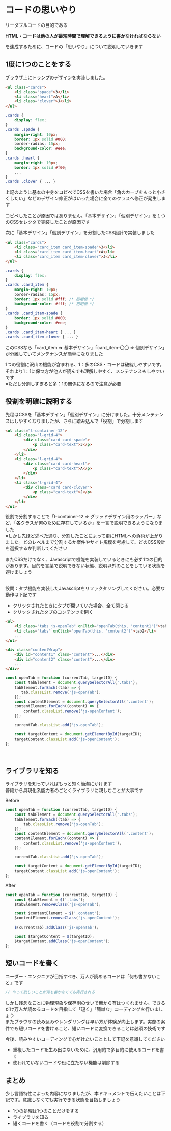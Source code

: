 # コードの思いやり
リーダブルコードの目的である

**HTML・コードは他の人が最短時間で理解できるように書かなければならない**

を達成するために、コードの「思いやり」について説明していきます

## 1度に1つのことをする

ブラウザ上にトランプのデザインを実装しました。

```HTML
<ul class="cards">
    <li class="spade">3</li>
    <li class="heart">A</li>
    <li class="clover">J</li>
</ul>
```

```CSS
.cards {
    display: flex;
}
.cards .spade {
    margin-right: 10px;
    border: 1px solid #000;
    border-radias: 15px;
    background-color: #eee;
}
.cards .heart {
    margin-right: 10px;
    border: 1px solid #f00;
    ...
}
.cards .clover { ... }
```

上記のように基本の中身をコピペでCSSを書いた場合「角のカーブをもっと小さくしたい」などのデザイン修正がはいった場合に全てのクラスへ修正が発生します

コピペしたことが原因ではありません。「基本デザイン」「個別デザイン」を１つのCSSセレクタで実装したことが原因です

次に「基本デザイン」「個別デザイン」を分割したCSS設計で実装しました

```HTML
<ul class="cards">
    <li class="card_item card_item-spade">3</li>
    <li class="card_item card_item-heart">A</li>
    <li class="card_item card_item-clover">J</li>
</ul>
```

```CSS
.cards {
    display: flex;
}
.cards .card_item {
    margin-right: 10px;
    border-radias: 15px;
    border: 1px solid #fff; /* 初期値 */
    background-color: #fff; /* 初期値 */
}
.cards .card_item-spade {
    border: 1px solid #000;
    background-color: #eee;
}
.cards .card_item-heart { ... }
.cards .card_item-clover { ... }
```

このCSSなら「card_item => 基本デザイン」「card_item-〇〇 => 個別デザイン」が分離していてメンテナンスが簡単になりました

1つの役割に沢山の機能が含まれる、1：多のCSS・コードは破綻しやすいです。それより1：1に保つ方が他人が読んでも理解しやすく、メンテナンスもしやすいです<br>
※ただし分割しすぎると多：1の関係になるので注意が必要

## 役割を明確に説明する

先程はCSSを「基本デザイン」「個別デザイン」に分けました。十分メンテナンスはしやすくなりましたが、さらに踏み込んで「役割」で分割します

```HTML
<ul class="l-container-12">
    <li class="l-grid-4">
        <div class="card card-spade">
            <p class="card-text">3</p>
        </div>
    </li>
    <li class="l-grid-4">
        <div class="card card-heart">
            <p class="card-text">A</p>
        </div>
    </li>
    <li class="l-grid-4">
        <div class="card card-clover">
            <p class="card-text">J</p>
        </div>
    </li>
</ul>
```

役割で分割することで「l-container-12 => グリッドデザイン用のラッパー」など、「各クラスが何のために存在しているか」を一言で説明できるようになりました<br>
※しかし先ほど述べた通り、分割したことによって更にHTMLへの負荷が上がりました。どのレベルまで分割するか案件やサイト規模を考慮して、どのCSS設計を選択するか判断してください

またCSSだけでなく、Javascriptで機能を実装しているときにも必ず1つの目的があります。目的を言葉で説明できない状態、説明以外のことをしている状態を避けましょう

<br>
設問：タブ機能を実装したJavascriptをリファクタリングしてください。必要な動作は下記です

- クリックされたときにタブが開いていた場合、全て閉じる
- クリックされたタブのコンテンツを開く

```HTML
<ul>
    <li class="tabs js-openTab" onClick="openTab(this, 'content1')">tab1</li>
    <li class="tabs" onClick="openTab(this, 'content2')">tab2</li>
    ...
</ul>

<div class="contentWrap">
    <div id="content1" class="content">...</div>
    <div id="content2" class="content">...</div>
    ...
</div>
```

```Javascript
const openTab = function (currentTab, targetID) {
    const tabElement = document.querySelectorAll('.tabs');
    tabElement.forEach((tab) => {
       tab.classList.remove('js-openTab');
    });
    const contentElement = document.querySelectorAll('.content');
    contentElement.forEach((content) => {
        content.classList.remove('js-openContent');
    });

    currentTab.classList.add('js-openTab');

    const targetContent = document.getElementById(targetID);
    targetContent.classList.add('js-openContent');
};
```

<br>

## ライブラリを知る
ライブラリを知っていればもっと短く簡潔にかけます<br>
普段から具現化系能力者のごとくライブラリに親しむことが大事です

Before

```Javascript
const openTab = function (currentTab, targetID) {
    const tabElement = document.querySelectorAll('.tabs');
    tabElement.forEach((tab) => {
        tab.classList.remove('js-openTab');
    });
    const contentElement = document.querySelectorAll('.content');
    contentElement.forEach((content) => {
        content.classList.remove('js-openContent');
    });

    currentTab.classList.add('js-openTab');

    const targetContent = document.getElementById(targetID);
    targetContent.classList.add('js-openContent');
};
```

After

```Javascript
const openTab = function (currentTab, targetID) {
    const $tabElement = $('.tabs');
    $tabElement.removeClass('js-openTab');

    const $contentElement = $('.content');
    $contentElement.removeClass('js-openContent');

    $(currentTab).addClass('js-openTab');

    const $targetContent = $(targetID);
    $targetContent.addClass('js-openContent');
};
```

## 短いコードを書く

コーダー・エンジニアが目指すべき、万人が読めるコードは「何も書かないこと」です

```Javascript
// やって欲しいことが何も書かなくても実行される
```

しかし残念なことに物理現象や保存則のせいで無から有はつくれません。できるだけ万人が読めるコードを目指して「短く」「簡単な」コーディングを行いましょう<br>
またブラウザの読み込みやレンダリングは早い方が体験が向上します。実際の案件でも短いコードを書けること、短いコードに変換できることは必須の技術です

今後、読みやすいコーディングで心がけたいこととして下記を意識してください

- 重複したコードを生み出さないために、汎用的で多目的に使えるコードを書く
- 使われていないコードや役に立たない機能は削除する

## まとめ

少し言語特性によった内容になりましたが、本ドキュメントで伝えたいことは下記です。意識しなくても実行できる状態を目指しましょう

- 1つの処理は1つのことだけをする
- ライブラリを知る
- 短くコードを書く（コードを役割で分割する）
